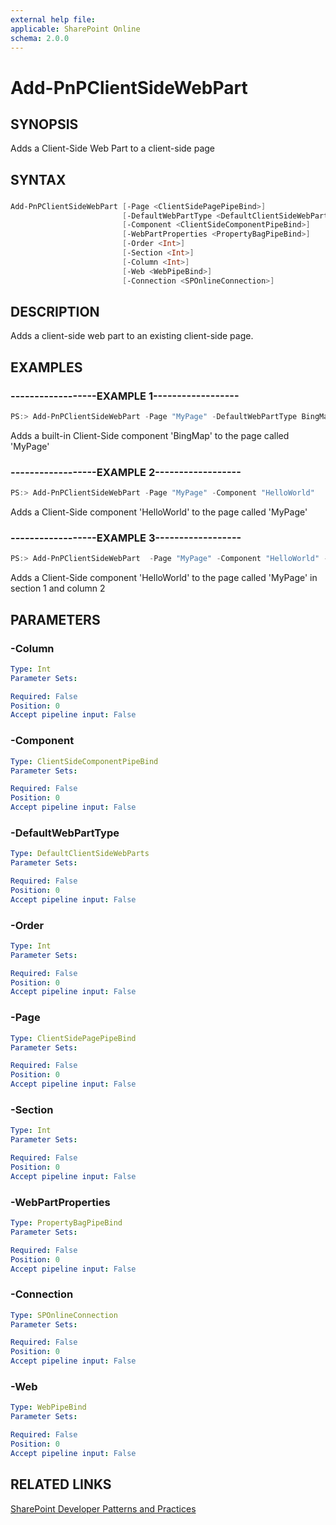 ```yaml
---
external help file:
applicable: SharePoint Online
schema: 2.0.0
---
```

# Add-PnPClientSideWebPart

## SYNOPSIS
Adds a Client-Side Web Part to a client-side page

## SYNTAX 

### 
```powershell
Add-PnPClientSideWebPart [-Page <ClientSidePagePipeBind>]
                         [-DefaultWebPartType <DefaultClientSideWebParts>]
                         [-Component <ClientSideComponentPipeBind>]
                         [-WebPartProperties <PropertyBagPipeBind>]
                         [-Order <Int>]
                         [-Section <Int>]
                         [-Column <Int>]
                         [-Web <WebPipeBind>]
                         [-Connection <SPOnlineConnection>]
```

## DESCRIPTION
Adds a client-side web part to an existing client-side page.

## EXAMPLES

### ------------------EXAMPLE 1------------------
```powershell
PS:> Add-PnPClientSideWebPart -Page "MyPage" -DefaultWebPartType BingMap
```

Adds a built-in Client-Side component 'BingMap' to the page called 'MyPage'

### ------------------EXAMPLE 2------------------
```powershell
PS:> Add-PnPClientSideWebPart -Page "MyPage" -Component "HelloWorld"
```

Adds a Client-Side component 'HelloWorld' to the page called 'MyPage'

### ------------------EXAMPLE 3------------------
```powershell
PS:> Add-PnPClientSideWebPart  -Page "MyPage" -Component "HelloWorld" -Section 1 -Column 2
```

Adds a Client-Side component 'HelloWorld' to the page called 'MyPage' in section 1 and column 2

## PARAMETERS

### -Column


```yaml
Type: Int
Parameter Sets: 

Required: False
Position: 0
Accept pipeline input: False
```

### -Component


```yaml
Type: ClientSideComponentPipeBind
Parameter Sets: 

Required: False
Position: 0
Accept pipeline input: False
```

### -DefaultWebPartType


```yaml
Type: DefaultClientSideWebParts
Parameter Sets: 

Required: False
Position: 0
Accept pipeline input: False
```

### -Order


```yaml
Type: Int
Parameter Sets: 

Required: False
Position: 0
Accept pipeline input: False
```

### -Page


```yaml
Type: ClientSidePagePipeBind
Parameter Sets: 

Required: False
Position: 0
Accept pipeline input: False
```

### -Section


```yaml
Type: Int
Parameter Sets: 

Required: False
Position: 0
Accept pipeline input: False
```

### -WebPartProperties


```yaml
Type: PropertyBagPipeBind
Parameter Sets: 

Required: False
Position: 0
Accept pipeline input: False
```

### -Connection


```yaml
Type: SPOnlineConnection
Parameter Sets: 

Required: False
Position: 0
Accept pipeline input: False
```

### -Web


```yaml
Type: WebPipeBind
Parameter Sets: 

Required: False
Position: 0
Accept pipeline input: False
```

## RELATED LINKS

[SharePoint Developer Patterns and Practices](http://aka.ms/sppnp)